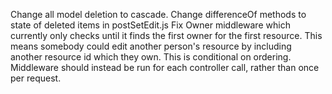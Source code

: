 Change all model deletion to cascade.
Change differenceOf methods to state of deleted items in postSetEdit.js
Fix Owner middleware which currently only checks until it finds the first owner for the first resource. This means somebody could edit another person's resource by including another resource id which they own. This is conditional on ordering. Middleware should instead be run for each controller call, rather than once per request.
